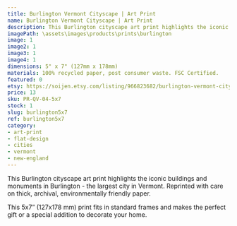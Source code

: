 ```yaml
---
title: Burlington Vermont Cityscape | Art Print
name: Burlington Vermont Cityscape | Art Print
description: This Burlington cityscape art print highlights the iconic buildings and monuments in Burlington - the largest city in Vermont. Reprinted with care on thick, archival, environmentally friendly paper.
imagePath: \assets\images\products\prints\burlington
image: 1
image2: 1
image3: 1
image4: 1
dimensions: 5" x 7" (127mm x 178mm)
materials: 100% recycled paper, post consumer waste. FSC Certified.
featured: 0
etsy: https://soijen.etsy.com/listing/966823682/burlington-vermont-cityscape-art-print?utm_source=Copy&utm_medium=ListingManager&utm_campaign=Share&utm_term=so.lmsm&share_time=1695259077846
price: 13
sku: PR-QV-04-5x7
stock: 1
slug: burlington5x7
ref: burlington5x7
category:
- art-print
- flat-design
- cities
- vermont
- new-england
---
```

This Burlington cityscape art print highlights the iconic buildings and monuments in Burlington - the largest city in Vermont. Reprinted with care on thick, archival, environmentally friendly paper.

This 5x7” (127x178 mm) print fits in standard frames and makes the perfect gift or a special addition to decorate your home.
